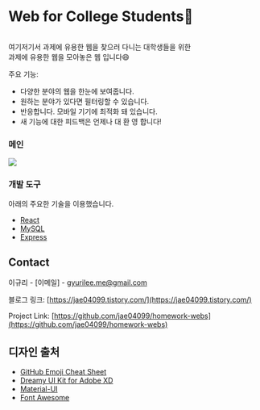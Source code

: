 ﻿# Web for College Students:100:	
![]()

<!-- [![Product Name Screen Shot][product-screenshot]](https://example.com) -->

여기저기서 과제에 유용한 웹을 찾으러 다니는 대학생들을 위한<br/>과제에 유용한 웹을 모아놓은 웹 입니다:smile:

주요 기능:
* 다양한 분야의 웹을 한눈에 보여줍니다.
* 원하는 분야가 있다면 필터링할 수 있습니다.
* 반응합니다. 모바일 기기에 최적화 돼 있습니다.
* 새 기능에 대한 피드백은 언제나 대 환 영 합니다!

### 메인
![](color-picker-main.jpg)



### 개발 도구

아래의 주요한 기술을 이용했습니다.
* [React](https://ko.reactjs.org/)
* [MySQL](https://www.mysql.com/)
* [Express](https://expressjs.com/ko/)


<!-- CONTACT -->
## Contact

이규리 - [이메일] - gyurilee.me@gmail.com

블로그 링크: [https://jae04099.tistory.com/](https://jae04099.tistory.com/)

Project Link: [https://github.com/jae04099/homework-webs](https://github.com/jae04099/homework-webs)



<!-- ACKNOWLEDGEMENTS -->
## 디자인 출처
* [GitHub Emoji Cheat Sheet](https://www.webpagefx.com/tools/emoji-cheat-sheet)
* [Dreamy UI Kit for Adobe XD](https://www.behance.net/gallery/37143047/Dreamy-UI-Kit-for-Adobe-XD)
* [Material-UI](https://material-ui.com/getting-started/installation/)
* [Font Awesome](https://fontawesome.com)





<!-- MARKDOWN LINKS & IMAGES -->
<!-- https://www.markdownguide.org/basic-syntax/#reference-style-links -->
<!-- [contributors-shield]: https://img.shields.io/github/contributors/othneildrew/Best-README-Template.svg?style=for-the-badge
[contributors-url]: https://github.com/othneildrew/Best-README-Template/graphs/contributors
[forks-shield]: https://img.shields.io/github/forks/othneildrew/Best-README-Template.svg?style=for-the-badge
[forks-url]: https://github.com/othneildrew/Best-README-Template/network/members
[stars-shield]: https://img.shields.io/github/stars/othneildrew/Best-README-Template.svg?style=for-the-badge
[stars-url]: https://github.com/othneildrew/Best-README-Template/stargazers
[issues-shield]: https://img.shields.io/github/issues/othneildrew/Best-README-Template.svg?style=for-the-badge
[issues-url]: https://github.com/othneildrew/Best-README-Template/issues
[license-shield]: https://img.shields.io/github/license/othneildrew/Best-README-Template.svg?style=for-the-badge
[license-url]: https://github.com/othneildrew/Best-README-Template/blob/master/LICENSE.txt
[linkedin-shield]: https://img.shields.io/badge/-LinkedIn-black.svg?style=for-the-badge&logo=linkedin&colorB=555
[linkedin-url]: https://linkedin.com/in/othneildrew
[product-screenshot]: images/screenshot.png -->
